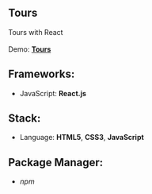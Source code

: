 ## Tours

Tours with React<br>
<br>
Demo: **[Tours](https://dejanv91.github.io/39-Tours/)**

## Frameworks:
* JavaScript: **React.js**

## Stack:
* Language: **HTML5**, **CSS3**, **JavaScript**

## Package Manager: 
* *npm*
